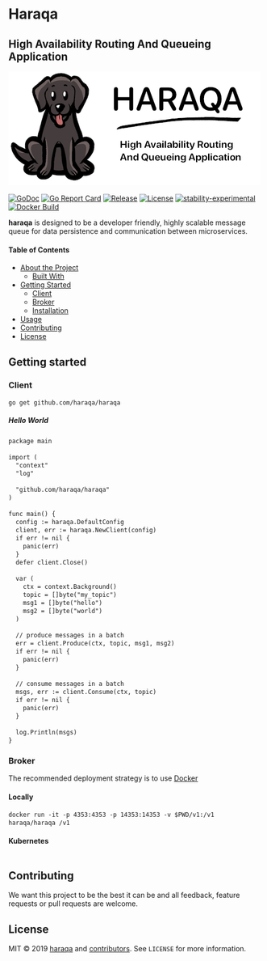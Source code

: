 Haraqa
======
High Availability Routing And Queueing Application
--------------------------------------------------

![Mascot](mascot.png)

[![GoDoc](https://godoc.org/github.com/haraqa/haraqa?status.svg)](https://godoc.org/github.com/haraqa/haraqa)
[![Go Report Card](https://goreportcard.com/badge/github.com/haraqa/haraqa)](https://goreportcard.com/report/haraqa/haraqa)
[![Release](https://img.shields.io/github/release/haraqa/haraqa.svg)](https://github.com/haraqa/haraqa/releases)
[![License](https://img.shields.io/github/license/haraqa/haraqa.svg)](https://github.com/haraqa/haraqa/blob/master/LICENSE)
[![stability-experimental](https://img.shields.io/badge/stability-experimental-orange.svg)](https://github.com/emersion/stability-badges#experimental)
[![Docker Build](https://img.shields.io/docker/build/haraqa/haraqa.svg)](https://hub.docker.com/r/haraqa/haraqa/)

**haraqa** is designed to be a developer friendly, highly scalable message queue for data persistence and communication between microservices.

#### Table of Contents
* [About the Project](#about-the-project)
  * [Built With](#built-with)
* [Getting Started](#getting-started)
  * [Client](#client)
  * [Broker](#broker)
  * [Installation](#installation)
* [Usage](#usage)
* [Contributing](#contributing)
* [License](#license)

## Getting started
### Client
```
go get github.com/haraqa/haraqa
```
##### Hello World
```
package main

import (
  "context"
  "log"

  "github.com/haraqa/haraqa"
)

func main() {
  config := haraqa.DefaultConfig
  client, err := haraqa.NewClient(config)
  if err != nil {
    panic(err)
  }
  defer client.Close()

  var (
    ctx = context.Background()
    topic = []byte("my_topic")
    msg1 = []byte("hello")
    msg2 = []byte("world")
  )

  // produce messages in a batch
  err = client.Produce(ctx, topic, msg1, msg2)
  if err != nil {
    panic(err)
  }

  // consume messages in a batch
  msgs, err := client.Consume(ctx, topic)
  if err != nil {
    panic(err)
  }

  log.Println(msgs)
}
```
### Broker
The recommended deployment strategy is to use [Docker](hub.docker.com/r/haraqa/haraqa)
#### Locally
```
docker run -it -p 4353:4353 -p 14353:14353 -v $PWD/v1:/v1 haraqa/haraqa /v1
```
#### Kubernetes
```

```

## Contributing
We want this project to be the best it can be and all feedback, feature requests or pull requests are welcome.

## License
MIT © 2019 [haraqa](https://github.com/haraqa/) and [contributors](https://github.com/haraqa/haraqa/graphs/contributors). See `LICENSE` for more information.